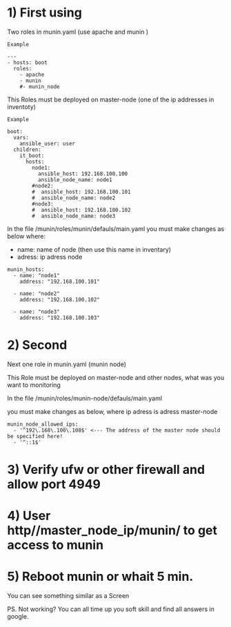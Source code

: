 # 1) First using 
Two roles in munin.yaml (use apache and munin ) 
```
Example

---
- hosts: boot
  roles:
    - apache
    - munin
    #- munin_node
```

This Roles must be deployed on master-node (one of the ip addresses in inventoty)

```
Example

boot:
  vars:
    ansible_user: user
  children:
    it_boot:
      hosts:
        node1:
          ansible_host: 192.168.100.100
          ansible_node_name: node1
        #node2:
        #  ansible_host: 192.168.100.101
        #  ansible_node_name: node2
        #node3:
        #  ansible_host: 192.168.100.102
        #  ansible_node_name: node3
```

In the file /munin/roles/munin/defauls/main.yaml you must make changes as below
where:
 - name: name of node  (then use this name in inventary)
 - adress: ip adress node

```
munin_hosts:
  - name: "node1"
    address: "192.168.100.101"

  - name: "node2"
    address: "192.168.100.102"

  - name: "node3"
    address: "192.168.100.103"

```
# 2) Second
Next one role in munin.yaml (munin node)

This Role must be deployed on master-node and other nodes, what was you want to monitoring

In the file /munin/roles/munin-node/defauls/main.yaml

you must make changes as below, where ip adress is adress master-node

```
munin_node_allowed_ips:
  - '^192\.168\.100\.108$' <--- The address of the master node should be specified here!
  - '^::1$'
```

# 3) Verify ufw or other firewall and allow port 4949

# 4) User http//master_node_ip/munin/ to get access to munin

# 5) Reboot munin or whait 5 min. 
You can see something similar as a Screen

PS. Not working? You can all time up you soft skill and find all answers in google.